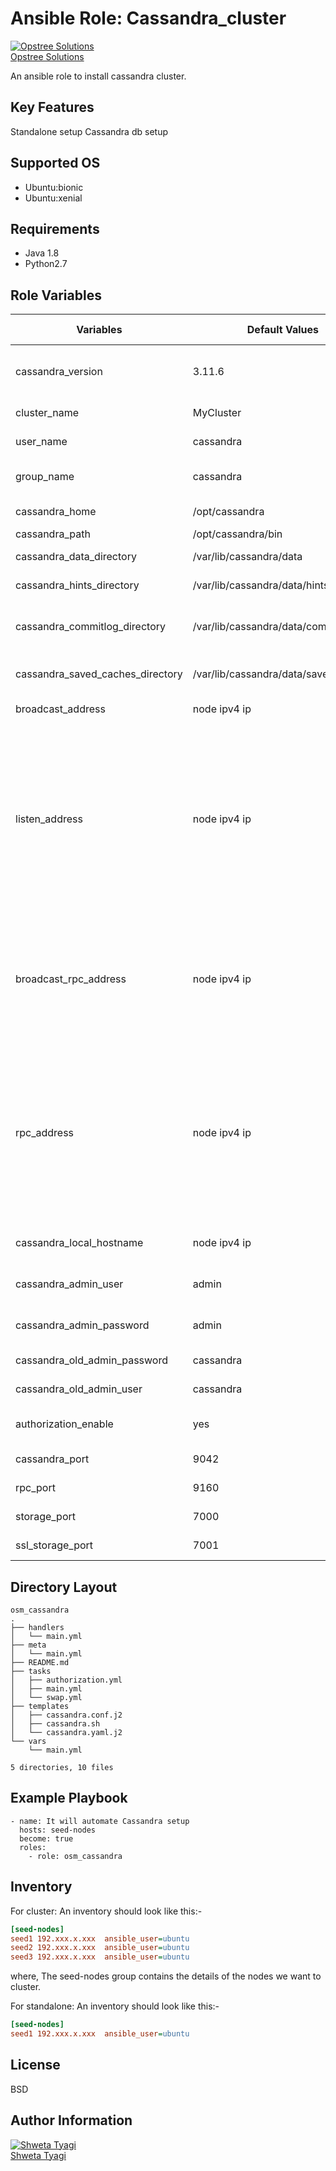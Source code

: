 Ansible Role: Cassandra_cluster
=========

[![Opstree Solutions][opstree_avatar]][opstree_homepage]<br/>[Opstree Solutions][opstree_homepage] 

  [opstree_homepage]: https://opstree.github.io/
  [opstree_avatar]: https://img.cloudposse.com/150x150/https://github.com/opstree.png
An ansible role to install cassandra cluster.

Key Features
------------
Standalone setup Cassandra db setup

Supported OS
------------
  * Ubuntu:bionic
  * Ubuntu:xenial

Requirements
------------
  * Java 1.8
  * Python2.7

Role Variables
--------------
|**Variables**| **Default Values**| **Possible Values** | **Description** |
|----------|---------|---------------|-----------|
| cassandra_version | 3.11.6 | Any cassandra version as required | Exact cassandra version which we need to install |
| cluster_name | MyCluster | Cluster name | Cluster name |
| user_name | cassandra | Any user name | Cassandra user name from which we want to run role |
| group_name | cassandra | Any group name | Cassandra group name from which we want to run role |
| cassandra_home | /opt/cassandra | Any home path | Cassandra home path |
| cassandra_path | /opt/cassandra/bin | Any path | Cassandra path |
| cassandra_data_directory | /var/lib/cassandra/data | data dir path | Cassandra data directory path |
| cassandra_hints_directory | /var/lib/cassandra/data/hints | hints dir path | Cassandra hints directory path |
| cassandra_commitlog_directory | /var/lib/cassandra/data/commitlogs | commit log directory path | Cassandra commit log directory path |
| cassandra_saved_caches_directory | /var/lib/cassandra/data/saved_caches | Caches directory path | Cassandra saved caches directory path |
| broadcast_address | node ipv4 ip | node ipv4 ip | Address to broadcast to other Cassandra nodes |
| listen_address | node ipv4 ip | node ipv4/ipv6 ip | If you choose to specify the interface by name and the interface has an ipv4 and an ipv6 address you can specify which should be chosen using listen_interface_prefer_ipv6. If false the first ipv4 address will be used. If true the first ipv6 address will be used. Defaults to false preferring ipv4. If there is only one address it will be selected regardless of ipv4/ipv6 |
| broadcast_rpc_address | node ipv4 ip | node ipv4 ip | RPC address to broadcast to drivers and other Cassandra nodes. This cannot be set to 0.0.0.0. If left blank, this will be set to the value of rpc_address. If rpc_address is set to 0.0.0.0, broadcast_rpc_address must be set. |
| rpc_address | node ipv4 ip | node ipv4/ipv6 ip | If you choose to specify the interface by name and the interface has an ipv4 and an ipv6 address you can specify which should be chosen using rpc_interface_prefer_ipv6. If false the first ipv4 address will be used. If true the first ipv6 address will be used. Defaults to false preferring ipv4. If there is only one address it will be selected regardless of ipv4/ipv6. |
| cassandra_local_hostname | node ipv4 ip | node ipv4 ip | Node ipv4 address from which we connect db using shell  |
| cassandra_admin_user | admin | Any admin user | Cassandra admin user name which we want to create in db |
| cassandra_admin_password | admin | Any admin password | Cassandra admin password |
| cassandra_old_admin_password | cassandra | cassandra | Default cassandra password |
| cassandra_old_admin_user | cassandra | cassandra | Default Cassandra user who is already there |
| authorization_enable | yes | yes or no | Enabled, when we want to change default username or password |
| cassandra_port | 9042 | Any Linux port | Assign a port to connect with cassandra |
| rpc_port | 9160 | Any Linux port | Port for Thrift to listen for clients on |
| storage_port | 7000 | Any Linux port | TCP port, for commands and data |
| ssl_storage_port | 7001 | Any Linux port | SSL port, for encrypted communication |

Directory Layout
----------------
```
osm_cassandra
.
├── handlers
│   └── main.yml
├── meta
│   └── main.yml
├── README.md
├── tasks
│   ├── authorization.yml
│   ├── main.yml
│   └── swap.yml
├── templates
│   ├── cassandra.conf.j2
│   ├── cassandra.sh
│   └── cassandra.yaml.j2
└── vars
    └── main.yml

5 directories, 10 files
```
Example Playbook
----------------
```
- name: It will automate Cassandra setup
  hosts: seed-nodes
  become: true
  roles:
    - role: osm_cassandra
```

Inventory
----------
For cluster: An inventory should look like this:-
```ini
[seed-nodes]                 
seed1 192.xxx.x.xxx  ansible_user=ubuntu
seed2 192.xxx.x.xxx  ansible_user=ubuntu 
seed3 192.xxx.x.xxx  ansible_user=ubuntu 
```
where, The seed-nodes group contains the details of the nodes we want to cluster.

For standalone: An inventory should look like this:-
```ini
[seed-nodes]                 
seed1 192.xxx.x.xxx  ansible_user=ubuntu
```

License
-------

BSD

Author Information
------------------

[![Shweta Tyagi][shweta_avatar]][shweta_homepage]<br/>[Shweta Tyagi][shweta_homepage] 

  [shweta_homepage]: https://github.com/shwetatyagi-ot
  [shweta_avatar]: https://img.cloudposse.com/75x75/https://github.com/shwetatyagi-ot.png


